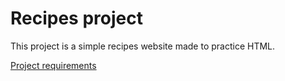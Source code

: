 # Recipes project

This project is a simple recipes website made to practice HTML.

[Project requirements](https://www.theodinproject.com/lessons/foundations-recipes)